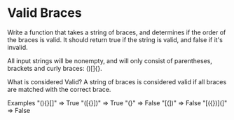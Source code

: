 # Valid Braces

Write a function that takes a string of braces, and determines if the order of the braces is valid. It should return
true if the string is valid, and false if it's invalid.

All input strings will be nonempty, and will only consist of parentheses, brackets and curly braces: ()[]{}.

What is considered Valid? A string of braces is considered valid if all braces are matched with the correct brace.

Examples
"(){}[]"   =>  True
"([{}])"   =>  True
"(}"       =>  False
"[(])"     =>  False
"[({})](]" =>  False

